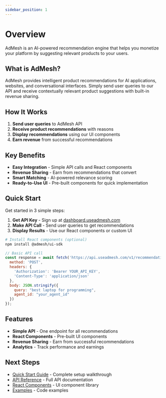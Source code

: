```yaml
---
sidebar_position: 1
---
```


# Overview

AdMesh is an AI-powered recommendation engine that helps you monetize your platform by suggesting relevant products to your users.

## What is AdMesh?

AdMesh provides intelligent product recommendations for AI applications, websites, and conversational interfaces. Simply send user queries to our API and receive contextually relevant product suggestions with built-in revenue sharing.

## How It Works

1. **Send user queries** to AdMesh API
2. **Receive product recommendations** with reasons
3. **Display recommendations** using our UI components
4. **Earn revenue** from successful recommendations

## Key Benefits

- **Easy Integration** - Simple API calls and React components
- **Revenue Sharing** - Earn from recommendations that convert
- **Smart Matching** - AI-powered relevance scoring
- **Ready-to-Use UI** - Pre-built components for quick implementation

## Quick Start

Get started in 3 simple steps:

1. **Get API Key** - Sign up at [dashboard.useadmesh.com](https://dashboard.useadmesh.com)
2. **Make API Call** - Send user queries to get recommendations
3. **Display Results** - Use our React components or custom UI

```bash
# Install React components (optional)
npm install @admesh/ui-sdk
```

```javascript
// Basic API call
const response = await fetch('https://api.useadmesh.com/v1/recommendations', {
  method: 'POST',
  headers: {
    'Authorization': 'Bearer YOUR_API_KEY',
    'Content-Type': 'application/json'
  },
  body: JSON.stringify({
    query: "best laptop for programming",
    agent_id: "your_agent_id"
  })
});
```

## Features

- **Simple API** - One endpoint for all recommendations
- **React Components** - Pre-built UI components
- **Revenue Sharing** - Earn from successful recommendations
- **Analytics** - Track performance and earnings

## Next Steps

- [Quick Start Guide](./quick-start) - Complete setup walkthrough
- [API Reference](../api/authentication) - Full API documentation
- [React Components](../ui-sdk/installation) - UI component library
- [Examples](../examples/ai-assistant) - Code examples
